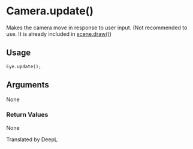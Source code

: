 # Camera.update()

Makes the camera move in response to user input. (Not recommended to use. It is already included in [scene.draw()](/lib/3d/scene/draw))

## Usage

```
Eye.update();
```

## Arguments

None

### Return Values

None

Translated by DeepL
